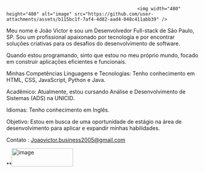                                                     <img width="480" height="480" alt="image" src="https://github.com/user-attachments/assets/b115bc1f-7af4-4d82-aad4-048c411abb39" />




Meu nome é João Victor e sou um Desenvolvedor Full-stack de São Paulo, SP. Sou um profissional apaixonado por tecnologia e por encontrar soluções criativas para os desafios do desenvolvimento de software.

Quando estou programando, sinto que estou no meu próprio mundo, focado em construir aplicações eficientes e funcionais.

Minhas Competências
Linguagens e Tecnologias: Tenho conhecimento em HTML, CSS, JavaScript, Python e Java.

Acadêmico: Atualmente, estou cursando Análise e Desenvolvimento de Sistemas (ADS) na UNICID.

Idiomas: Tenho conhecimento em Inglês.

Objetivo: Estou em busca de uma oportunidade de estágio na área de desenvolvimento para aplicar e expandir minhas habilidades.



Contato : Joaovictor.business2005@gmail.com

**<img width="161" height="48" alt="image" src="https://github.com/user-attachments/assets/5f60c469-a6bf-453e-8ea5-69f4ad9b83ce" />
